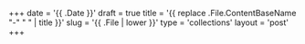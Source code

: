 +++
date = '{{ .Date }}'
draft = true
title = '{{ replace .File.ContentBaseName "-" " " | title }}'
slug = '{{ .File | lower }}'
type = 'collections'
layout = 'post'
+++
